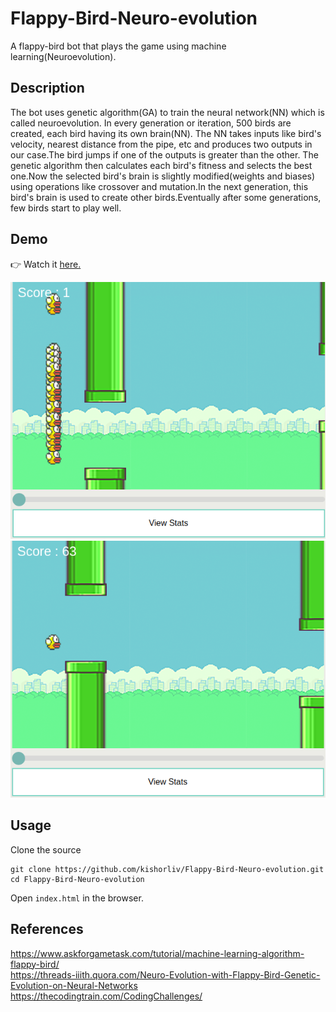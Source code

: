 # Flappy-Bird-Neuro-evolution
A flappy-bird bot that plays the game using machine learning(Neuroevolution).

## Description
The bot uses genetic algorithm(GA) to train the neural network(NN) which is called neuroevolution. In every generation or iteration, 500 birds are created, each bird having its own brain(NN). The NN takes inputs like bird's velocity, nearest distance from the pipe, etc and produces two outputs in our case.The bird jumps if one of the outputs is greater than the other. The genetic algorithm then calculates each bird's fitness and selects the best one.Now the selected bird's brain is slightly modified(weights and biases) using operations like crossover and mutation.In the next generation, this bird's brain is used to create other birds.Eventually after some generations, few birds start to play well.

## Demo
👉 Watch it <a href="https://kishorliv.github.io/Flappy-Bird-Neuro-evolution/">here.</a>
<br>

<img src="https://github.com/kishorliv/Flappy-Bird-Neuro-evolution/blob/master/images/screenshots/flappyOne.png">
<img src="https://github.com/kishorliv/Flappy-Bird-Neuro-evolution/blob/master/images/screenshots/flappyTwo.png">

## Usage
Clone the source
```
git clone https://github.com/kishorliv/Flappy-Bird-Neuro-evolution.git
cd Flappy-Bird-Neuro-evolution
```
Open ```index.html``` in the browser.

## References
<a href="https://www.askforgametask.com/tutorial/machine-learning-algorithm-flappy-bird/">https://www.askforgametask.com/tutorial/machine-learning-algorithm-flappy-bird/</a>
<br>
<a href="https://threads-iiith.quora.com/Neuro-Evolution-with-Flappy-Bird-Genetic-Evolution-on-Neural-Networks">https://threads-iiith.quora.com/Neuro-Evolution-with-Flappy-Bird-Genetic-Evolution-on-Neural-Networks</a>
<br>
<a href="https://thecodingtrain.com/CodingChallenges/">https://thecodingtrain.com/CodingChallenges/</a>

